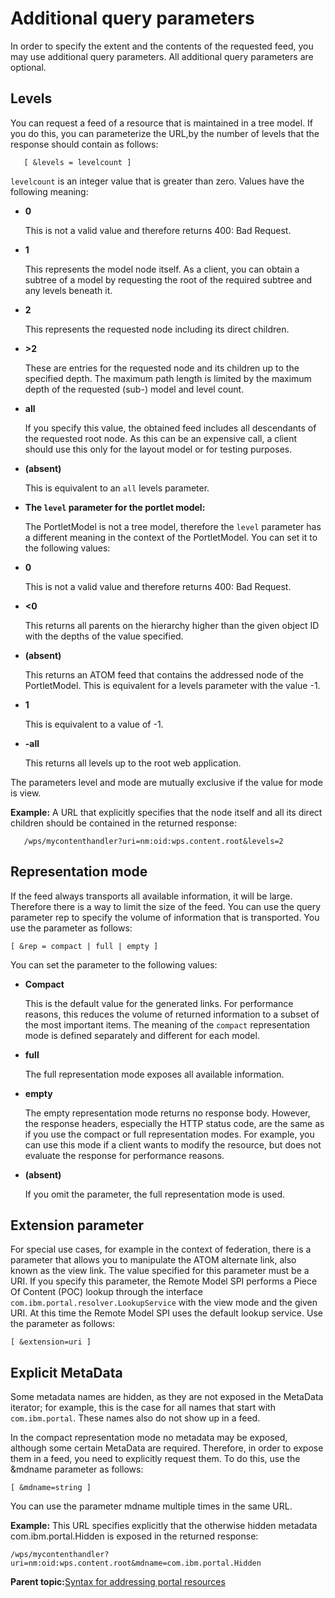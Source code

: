 # Additional query parameters 

In order to specify the extent and the contents of the requested feed, you may use additional query parameters. All additional query parameters are optional.

## Levels

You can request a feed of a resource that is maintained in a tree model. If you do this, you can parameterize the URL,by the number of levels that the response should contain as follows:

```
   [ &levels = levelcount ] 
```

`levelcount` is an integer value that is greater than zero. Values have the following meaning:

-   **0**

    This is not a valid value and therefore returns 400: Bad Request.

-   **1**

    This represents the model node itself. As a client, you can obtain a subtree of a model by requesting the root of the required subtree and any levels beneath it.

-   **2**

    This represents the requested node including its direct children.

-   **\>2**

    These are entries for the requested node and its children up to the specified depth. The maximum path length is limited by the maximum depth of the requested \(sub-\) model and level count.

-   **all**

    If you specify this value, the obtained feed includes all descendants of the requested root node. As this can be an expensive call, a client should use this only for the layout model or for testing purposes.

-   **\(absent\)**

    This is equivalent to an `all` levels parameter.


-   **The `level` parameter for the portlet model:**

    The PortletModel is not a tree model, therefore the `level` parameter has a different meaning in the context of the PortletModel. You can set it to the following values:

-   **0**

    This is not a valid value and therefore returns 400: Bad Request.

-   **<0**

    This returns all parents on the hierarchy higher than the given object ID with the depths of the value specified.

-   **\(absent\)**

    This returns an ATOM feed that contains the addressed node of the PortletModel. This is equivalent for a levels parameter with the value -1.

-   **1**

    This is equivalent to a value of -1.

-   **-all**

    This returns all levels up to the root web application.


The parameters level and mode are mutually exclusive if the value for mode is view.

**Example:** A URL that explicitly specifies that the node itself and all its direct children should be contained in the returned response:

```
   /wps/mycontenthandler?uri=nm:oid:wps.content.root&levels=2
```

## Representation mode

If the feed always transports all available information, it will be large. Therefore there is a way to limit the size of the feed. You can use the query parameter rep to specify the volume of information that is transported. You use the parameter as follows:

```
[ &rep = compact | full | empty ]
```

You can set the parameter to the following values:

-   **Compact**

    This is the default value for the generated links. For performance reasons, this reduces the volume of returned information to a subset of the most important items. The meaning of the `compact` representation mode is defined separately and different for each model.

-   **full**

    The full representation mode exposes all available information.

-   **empty**

    The empty representation mode returns no response body. However, the response headers, especially the HTTP status code, are the same as if you use the compact or full representation modes. For example, you can use this mode if a client wants to modify the resource, but does not evaluate the response for performance reasons.

-   **\(absent\)**

    If you omit the parameter, the full representation mode is used.


## Extension parameter

For special use cases, for example in the context of federation, there is a parameter that allows you to manipulate the ATOM alternate link, also known as the view link. The value specified for this parameter must be a URI. If you specify this parameter, the Remote Model SPI performs a Piece Of Content \(POC\) lookup through the interface `com.ibm.portal.resolver.LookupService` with the view mode and the given URI. At this time the Remote Model SPI uses the default lookup service. Use the parameter as follows:

```
[ &extension=uri ]

```

## Explicit MetaData

Some metadata names are hidden, as they are not exposed in the MetaData iterator; for example, this is the case for all names that start with `com.ibm.portal`. These names also do not show up in a feed.

In the compact representation mode no metadata may be exposed, although some certain MetaData are required. Therefore, in order to expose them in a feed, you need to explicitly request them. To do this, use the &mdname parameter as follows:

```
[ &mdname=string ]

```

You can use the parameter mdname multiple times in the same URL.

**Example:** This URL specifies explicitly that the otherwise hidden metadata com.ibm.portal.Hidden is exposed in the returned response:

```
/wps/mycontenthandler?uri=nm:oid:wps.content.root&mdname=com.ibm.portal.Hidden

```

**Parent topic:**[Syntax for addressing portal resources ](../dev/rest_feed_obt.md)

